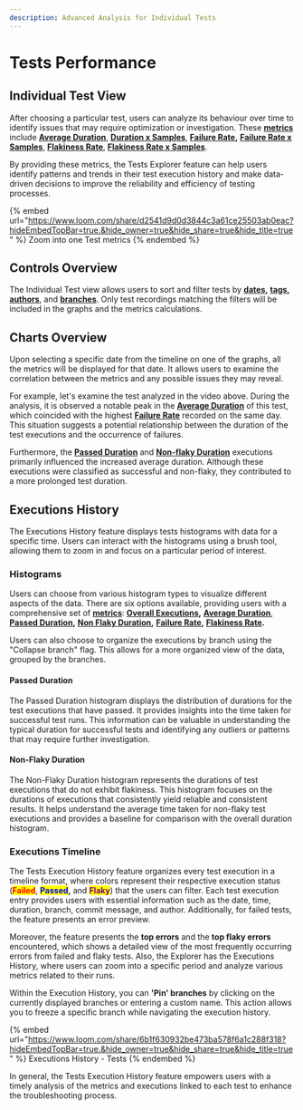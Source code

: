 ```yaml
---
description: Advanced Analysis for Individual Tests
---
```


# Tests Performance

## Individual Test View

After choosing a particular test, users can analyze its behaviour over time to identify issues that may require optimization or investigation. These [**metrics**](./#metrics-description) include [**Average Duration**](./#duration), [**Duration x Samples**](./#duration-x-samples), [**Failure Rate**](./#failure-rate)**,** [**Failure Rate x Samples**](./#failure-rate-x-samples), [**Flakiness Rate**](./#flakiness-rate), [**Flakiness Rate x Samples**](./#flakiness-rate-x-samples).

By providing these metrics, the Tests Explorer feature can help users identify patterns and trends in their test execution history and make data-driven decisions to improve the reliability and efficiency of testing processes.

{% embed url="https://www.loom.com/share/d2541d9d0d3844c3a61ce25503ab0eac?hideEmbedTopBar=true.&hide_owner=true&hide_share=true&hide_title=true" %}
Zoom into one Test metrics
{% endembed %}

## Controls Overview

The Individual Test view allows users to sort and filter tests by [**dates**](./#dates)**,** [**tags**](./#tags)**,** [**authors**](./#authors), and [**branches**](./#branches). Only test recordings matching the filters will be included in the graphs and the metrics calculations.&#x20;

## Charts Overview

Upon selecting a specific date from the timeline on one of the graphs, all the metrics will be displayed for that date. It allows users to examine the correlation between the metrics and any possible issues they may reveal.&#x20;

For example, let's examine the test analyzed in the video above. During the analysis, it is observed a notable peak in the [**Average Duration**](./#duration) of this test, which coincided with the highest  [**Failure Rate**](./#failure-rate) recorded on the same day. This situation suggests a potential relationship between the duration of the test executions and the occurrence of failures.

Furthermore, the [**Passed Duration**](tests-performance.md#passed-duration) and [**Non-flaky Duration**](tests-performance.md#non-flaky-duration) executions primarily influenced the increased average duration. Although these executions were classified as successful and non-flaky, they contributed to a more prolonged test duration.

## Executions History

The Executions History feature displays tests histograms with data for a specific time. Users can interact with the histograms using a brush tool, allowing them to zoom in and focus on a particular period of interest.

### Histograms

Users can choose from various histogram types to visualize different aspects of the data. There are six options available, providing users with a comprehensive set of [**metrics**](./#metrics-description): [**Overall Executions**](./#executions)**,** [**Average Duration**](./#duration), [**Passed Duration**](tests-performance.md#passed-duration)**,** [**Non Flaky Duration**](tests-performance.md#non-flaky-duration)**,** [**Failure Rate**](./#failure-rate)**,** [**Flakiness Rate**](./#flakiness-rate)**.**

Users can also choose to organize the executions by branch using the "Collapse branch" flag. This allows for a more organized view of the data, grouped by the branches.

#### **Passed Duration**

The Passed Duration histogram displays the distribution of durations for the test executions that have passed. It provides insights into the time taken for successful test runs. This information can be valuable in understanding the typical duration for successful tests and identifying any outliers or patterns that may require further investigation.

#### Non-Flaky Duration

The Non-Flaky Duration histogram represents the durations of test executions that do not exhibit flakiness. This histogram focuses on the durations of executions that consistently yield reliable and consistent results. It helps understand the average time taken for non-flaky test executions and provides a baseline for comparison with the overall duration histogram.

### Executions Timeline

The Tests Execution History feature organizes every test execution in a timeline format, where colors represent their respective execution status (<mark style="color:red;">**Failed**</mark>, <mark style="color:blue;">**Passed**</mark>**,** and <mark style="color:purple;">**Flaky**</mark>) that the users can filter. Each test execution entry provides users with essential information such as the date, time, duration, branch, commit message, and author. Additionally, for failed tests, the feature presents an error preview.

Moreover, the feature presents the **top errors** and the **top flaky errors** encountered, which shows a detailed view of the most frequently occurring errors from failed and flaky tests. Also, the Explorer has the Executions History, where users can zoom into a specific period and analyze various metrics related to their runs.&#x20;

Within the Execution History, you can **'Pin' branches** by clicking on the currently displayed branches or entering a custom name. This action allows you to freeze a specific branch while navigating the execution history.

{% embed url="https://www.loom.com/share/6b1f630932be473ba578f6a1c288f318?hideEmbedTopBar=true.&hide_owner=true&hide_share=true&hide_title=true" %}
Executions History - Tests
{% endembed %}

In general, the Tests Execution History feature empowers users with a timely analysis of the metrics and executions linked to each test to enhance the troubleshooting process.
